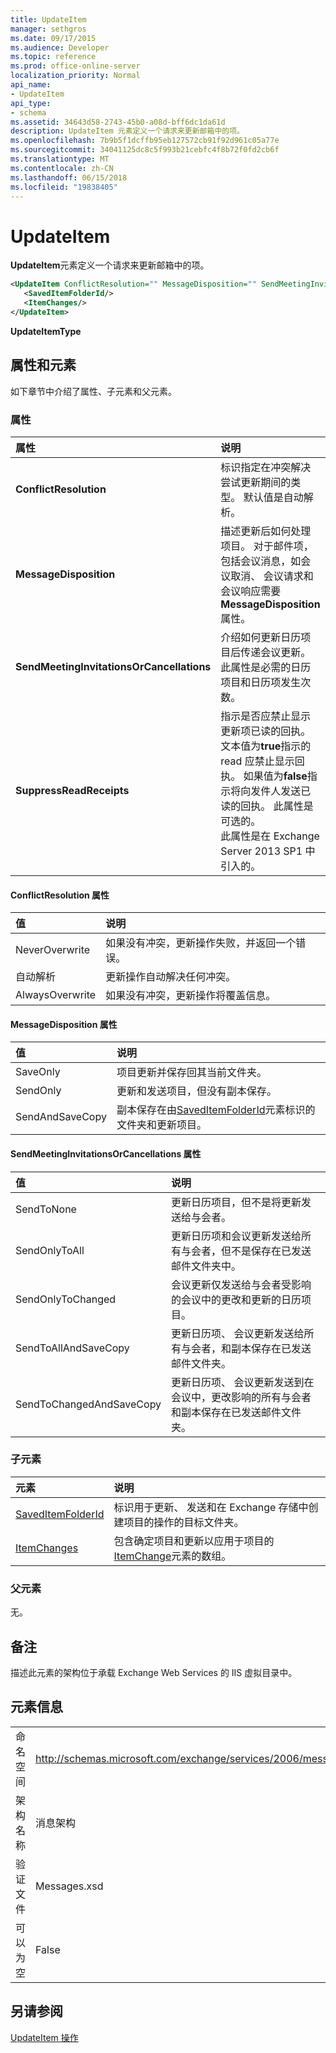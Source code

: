```yaml
---
title: UpdateItem
manager: sethgros
ms.date: 09/17/2015
ms.audience: Developer
ms.topic: reference
ms.prod: office-online-server
localization_priority: Normal
api_name:
- UpdateItem
api_type:
- schema
ms.assetid: 34643d58-2743-45b0-a08d-bff6dc1da61d
description: UpdateItem 元素定义一个请求来更新邮箱中的项。
ms.openlocfilehash: 7b9b5f1dcffb95eb127572cb91f92d961c05a77e
ms.sourcegitcommit: 34041125dc8c5f993b21cebfc4f8b72f0fd2cb6f
ms.translationtype: MT
ms.contentlocale: zh-CN
ms.lasthandoff: 06/15/2018
ms.locfileid: "19838405"
---
```

# <a name="updateitem"></a>UpdateItem

**UpdateItem**元素定义一个请求来更新邮箱中的项。 
  
```XML
<UpdateItem ConflictResolution="" MessageDisposition="" SendMeetingInvitationsOrCancellations="" SuppressReadReceipts="">
   <SavedItemFolderId/>
   <ItemChanges/>
</UpdateItem>
```

 **UpdateItemType**
## <a name="attributes-and-elements"></a>属性和元素

如下章节中介绍了属性、子元素和父元素。
  
### <a name="attributes"></a>属性

|**属性**|**说明**|
|:-----|:-----|
|**ConflictResolution** <br/> |标识指定在冲突解决尝试更新期间的类型。 默认值是自动解析。  <br/> |
|**MessageDisposition** <br/> |描述更新后如何处理项目。 对于邮件项，包括会议消息，如会议取消、 会议请求和会议响应需要**MessageDisposition**属性。  <br/> |
|**SendMeetingInvitationsOrCancellations** <br/> |介绍如何更新日历项目后传递会议更新。 此属性是必需的日历项目和日历项发生次数。  <br/> |
|**SuppressReadReceipts** <br/> |指示是否应禁止显示更新项已读的回执。 文本值为**true**指示的 read 应禁止显示回执。 如果值为**false**指示将向发件人发送已读的回执。 此属性是可选的。  <br/> 此属性是在 Exchange Server 2013 SP1 中引入的。  <br/> |
   
#### <a name="conflictresolution-attribute"></a>ConflictResolution 属性

|**值**|**说明**|
|:-----|:-----|
|NeverOverwrite  <br/> |如果没有冲突，更新操作失败，并返回一个错误。  <br/> |
|自动解析  <br/> |更新操作自动解决任何冲突。  <br/> |
|AlwaysOverwrite  <br/> |如果没有冲突，更新操作将覆盖信息。  <br/> |
   
#### <a name="messagedisposition-attribute"></a>MessageDisposition 属性

|**值**|**说明**|
|:-----|:-----|
|SaveOnly  <br/> |项目更新并保存回其当前文件夹。  <br/> |
|SendOnly  <br/> |更新和发送项目，但没有副本保存。  <br/> |
|SendAndSaveCopy  <br/> |副本保存在由[SavedItemFolderId](saveditemfolderid.md)元素标识的文件夹和更新项目。  <br/> |
   
#### <a name="sendmeetinginvitationsorcancellations-attribute"></a>SendMeetingInvitationsOrCancellations 属性

|**值**|**说明**|
|:-----|:-----|
|SendToNone  <br/> |更新日历项目，但不是将更新发送给与会者。  <br/> |
|SendOnlyToAll  <br/> |更新日历项和会议更新发送给所有与会者，但不是保存在已发送邮件文件夹中。  <br/> |
|SendOnlyToChanged  <br/> |会议更新仅发送给与会者受影响的会议中的更改和更新的日历项目。  <br/> |
|SendToAllAndSaveCopy  <br/> |更新日历项、 会议更新发送给所有与会者，和副本保存在已发送邮件文件夹。  <br/> |
|SendToChangedAndSaveCopy  <br/> |更新日历项、 会议更新发送到在会议中，更改影响的所有与会者和副本保存在已发送邮件文件夹。  <br/> |
   
### <a name="child-elements"></a>子元素

|**元素**|**说明**|
|:-----|:-----|
|[SavedItemFolderId](saveditemfolderid.md) <br/> |标识用于更新、 发送和在 Exchange 存储中创建项目的操作的目标文件夹。  <br/> |
|[ItemChanges](itemchanges.md) <br/> |包含确定项目和更新以应用于项目的[ItemChange](itemchange.md)元素的数组。  <br/> |
   
### <a name="parent-elements"></a>父元素

无。
  
## <a name="remarks"></a>备注

描述此元素的架构位于承载 Exchange Web Services 的 IIS 虚拟目录中。
  
## <a name="element-information"></a>元素信息

|||
|:-----|:-----|
|命名空间  <br/> |http://schemas.microsoft.com/exchange/services/2006/messages  <br/> |
|架构名称  <br/> |消息架构  <br/> |
|验证文件  <br/> |Messages.xsd  <br/> |
|可以为空  <br/> |False  <br/> |
   
## <a name="see-also"></a>另请参阅



[UpdateItem 操作](updateitem-operation.md)

